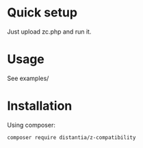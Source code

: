 # Quick setup
Just upload zc.php and run it.

# Usage
See examples/

# Installation
Using composer:

    composer require distantia/z-compatibility
